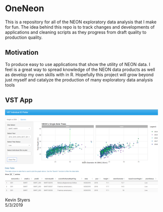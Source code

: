 # OneNeon
This is a repository for all of the NEON exploratory data analysis that I make for fun. The idea behind this repo is to track changes and developments of applications and cleaning scripts as they progress from draft quality to production quality.

## Motivation
To produce easy to use applications that show the utility of NEON data. I feel is a great way to spread knowledge of the NEON data products as well as develop my own skills with in R. Hopefully this project will grow beyond just myself and catalyze the production of many exploratory data analysis tools

## VST App

![Image description](https://github.com/kevstyers/kevstyers.github.io/blob/master/images/vstGRSM.PNG?raw=true)

Kevin Styers  
5/3/2019
